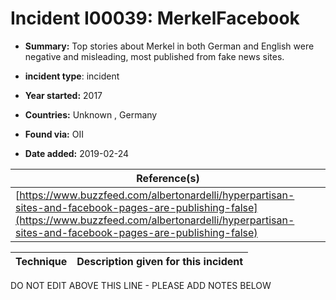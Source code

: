 # Incident I00039: MerkelFacebook

* **Summary:** Top stories about Merkel in both German and English were negative and misleading, most published from fake news sites.

* **incident type**: incident

* **Year started:** 2017

* **Countries:** Unknown , Germany

* **Found via:** OII

* **Date added:** 2019-02-24


| Reference(s) |
| --------- |
| [https://www.buzzfeed.com/albertonardelli/hyperpartisan-sites-and-facebook-pages-are-publishing-false](https://www.buzzfeed.com/albertonardelli/hyperpartisan-sites-and-facebook-pages-are-publishing-false) |

 

| Technique | Description given for this incident |
| --------- | ------------------------- |


DO NOT EDIT ABOVE THIS LINE - PLEASE ADD NOTES BELOW